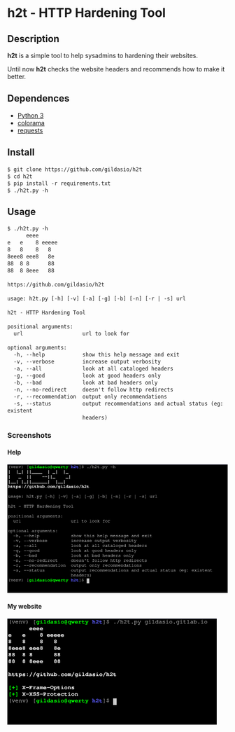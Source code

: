 # h2t - HTTP Hardening Tool

## Description

**h2t** is a simple tool to help sysadmins to hardening their websites.

Until now **h2t** checks the website headers and recommends how to make it better.

## Dependences

* [Python 3](https://www.python.org/download/releases/3.0/)
* [colorama](https://github.com/tartley/colorama)
* [requests](http://docs.python-requests.org/en/master/)

## Install

~~~
$ git clone https://github.com/gildasio/h2t
$ cd h2t
$ pip install -r requirements.txt
$ ./h2t.py -h
~~~

## Usage

~~~
$ ./h2t.py -h
      eeee
e   e    8 eeeee
8   8    8   8
8eee8 eee8   8e
88  8 8      88
88  8 8eee   88

https://github.com/gildasio/h2t

usage: h2t.py [-h] [-v] [-a] [-g] [-b] [-n] [-r | -s] url

h2t - HTTP Hardening Tool

positional arguments:
  url                   url to look for

optional arguments:
  -h, --help            show this help message and exit
  -v, --verbose         increase output verbosity
  -a, --all             look at all cataloged headers
  -g, --good            look at good headers only
  -b, --bad             look at bad headers only
  -n, --no-redirect     doesn't follow http redirects
  -r, --recommendation  output only recommendations
  -s, --status          output recommendations and actual status (eg: existent
                        headers)
~~~

### Screenshots

#### Help

![h2t help menu](docs/help.png)

#### My website

![h2t against my website](docs/gildasio.png)
